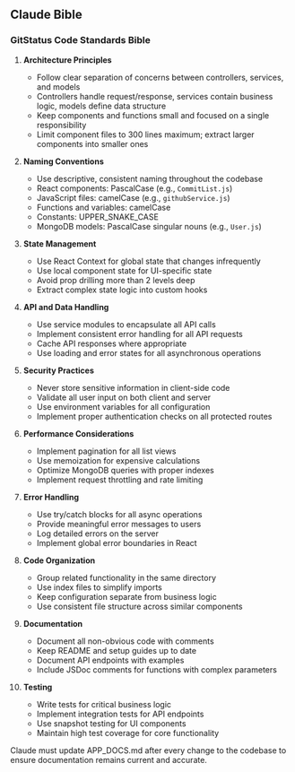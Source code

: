 ## Claude Bible

### GitStatus Code Standards Bible

1. **Architecture Principles**
   - Follow clear separation of concerns between controllers, services, and models
   - Controllers handle request/response, services contain business logic, models define data structure
   - Keep components and functions small and focused on a single responsibility
   - Limit component files to 300 lines maximum; extract larger components into smaller ones

2. **Naming Conventions**
   - Use descriptive, consistent naming throughout the codebase
   - React components: PascalCase (e.g., `CommitList.js`)
   - JavaScript files: camelCase (e.g., `githubService.js`)
   - Functions and variables: camelCase
   - Constants: UPPER_SNAKE_CASE
   - MongoDB models: PascalCase singular nouns (e.g., `User.js`)

3. **State Management**
   - Use React Context for global state that changes infrequently
   - Use local component state for UI-specific state
   - Avoid prop drilling more than 2 levels deep
   - Extract complex state logic into custom hooks

4. **API and Data Handling**
   - Use service modules to encapsulate all API calls
   - Implement consistent error handling for all API requests
   - Cache API responses where appropriate
   - Use loading and error states for all asynchronous operations

5. **Security Practices**
   - Never store sensitive information in client-side code
   - Validate all user input on both client and server
   - Use environment variables for all configuration
   - Implement proper authentication checks on all protected routes

6. **Performance Considerations**
   - Implement pagination for all list views
   - Use memoization for expensive calculations
   - Optimize MongoDB queries with proper indexes
   - Implement request throttling and rate limiting

7. **Error Handling**
   - Use try/catch blocks for all async operations
   - Provide meaningful error messages to users
   - Log detailed errors on the server
   - Implement global error boundaries in React

8. **Code Organization**
   - Group related functionality in the same directory
   - Use index files to simplify imports
   - Keep configuration separate from business logic
   - Use consistent file structure across similar components

9. **Documentation**
   - Document all non-obvious code with comments
   - Keep README and setup guides up to date
   - Document API endpoints with examples
   - Include JSDoc comments for functions with complex parameters

10. **Testing**
    - Write tests for critical business logic
    - Implement integration tests for API endpoints
    - Use snapshot testing for UI components
    - Maintain high test coverage for core functionality

Claude must update APP_DOCS.md after every change to the codebase to ensure documentation remains current and accurate.

